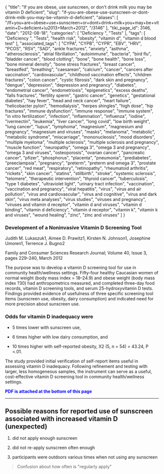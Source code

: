 {
    "title": "If you are obese, use sunscreen, or don't drink milk you may be vitamin D deficient",
    "slug": "if-you-are-obese-use-sunscreen-or-dont-drink-milk-you-may-be-vitamin-d-deficient",
    "aliases": [
        "/If+you+are+obese+use+sunscreen+or+dont+drink+milk+you+may+be+vitamin+D+deficient+\u2013+March+2012",
        "/3146"
    ],
    "tiki_page_id": 3146,
    "date": "2012-08-18",
    "categories": [
        "Deficiency ",
        "Tests"
    ],
    "tags": [
        "Deficiency ",
        "Tests",
        "health risk",
        "obesity",
        "vitamin d",
        "vitamin d blood test"
    ],
    "associated_tags": [
        "CYPA",
        "CYPB",
        "CYPR",
        "EBV",
        "HRV",
        "PCOS",
        "RSV",
        "SAD",
        "ankle fractures",
        "anxiety",
        "asthma",
        "atherosclerosis",
        "atrial fibrillation",
        "autoimmune",
        "bacteria",
        "bird flu",
        "bladder cancer",
        "blood clotting",
        "bone",
        "bone health",
        "bone loss",
        "bone mineral density",
        "bone stress fractures",
        "breast cancer",
        "breastfed",
        "breathing",
        "caesarean",
        "calcium",
        "cancer",
        "cancers after vaccination",
        "cardiovascular",
        "childhood vaccination effects",
        "children fractures",
        "colon cancer",
        "cystic fibrosis",
        "dark skin and pregnancy",
        "dengue",
        "depression",
        "depression and pregnancy",
        "diabetes",
        "endometrial cancer",
        "endometriosis",
        "epigenetics",
        "excess deaths",
        "falls fractures",
        "fertility sperm",
        "gastric cancer",
        "genetics",
        "gestational diabetes",
        "hay fever",
        "head and neck cancer",
        "heart failure",
        "helicobacter pylori",
        "hemodialysis",
        "herpes shingles",
        "high dose",
        "hip fractures",
        "immune dysfunction",
        "immune response",
        "immune system",
        "in vitro fertilization",
        "infection",
        "inflammation",
        "influenza",
        "iodine",
        "ivermectin",
        "leukemia",
        "liver cancer",
        "long covid",
        "low birth weight",
        "lung cancer",
        "lupus",
        "lymphoma",
        "magnesium",
        "magnesium and pregnancy",
        "magnesium and viruses",
        "masks",
        "melanoma",
        "metabolic",
        "metabolic syndrome",
        "miscarriage",
        "mononucleosis",
        "mood disorders",
        "multiple myeloma",
        "multiple sclerosis",
        "multiple sclerosis and pregnancy",
        "muscle function",
        "neuropathy",
        "omega 3",
        "omega 3 and pregnancy",
        "omega 3 and viruses",
        "osteoporosis",
        "ovarian cancer",
        "pancreatic cancer",
        "pfizer",
        "phosphorus",
        "placenta",
        "pneumonia",
        "prediabetes",
        "preeclampsia",
        "pregnancy",
        "preterm",
        "preterm and omega 3",
        "prostate cancer",
        "red meat",
        "respiratory",
        "retinopathy",
        "rheumatoid arthritis",
        "rickets",
        "skin cancer",
        "statins",
        "stillbirth",
        "stroke",
        "systemic sclerosis",
        "telomere",
        "therapeutic intervention",
        "thyroid cancer",
        "tuberculosis",
        "type 1 diabetes",
        "ultraviolet light",
        "urinary tract infection",
        "vaccination",
        "vaccination and pregnancy",
        "viral hepatitis",
        "virus",
        "virus and air pollution",
        "virus and cardiovascular",
        "virus and cognitive",
        "virus and dark skin",
        "virus meta analyses",
        "virus studies",
        "viruses and pregnancy",
        "viruses and vitamin d receptor",
        "vitamin d and viruses",
        "vitamin d binding",
        "vitamin d deficiency",
        "vitamin d receptor",
        "vitamin k",
        "vitamin k and viruses",
        "wound healing",
        "zinc",
        "zinc and viruses"
    ]
}


### Development of a Noninvasive Vitamin D Screening Tool

Judith M. Lukaszuk1, Aimee D. Prawitz1, Kirsten N. Johnson1, Josephine Umoren1, Terrence J. Bugno2

Family and Consumer Sciences Research Journal; Volume 40, Issue 3, pages 229–240, March 2012

The purpose was to develop a vitamin D screening tool for use in community health/wellness settings. Fifty-four healthy Caucasian women of normal weight (body mass index = 18–24.9) and obese weight (body mass index ?30) had anthropometrics measured, and completed three-day food records, vitamin D screening tools, and serum 25-hydroxyvitamin D tests. Findings provided evidence of usefulness of three specific screening tool items (sunscreen use, obesity, dairy consumption) and indicated need for more precision about sunscreen use. 

### Odds for vitamin D inadequacy were

* 5 times lower with sunscreen use, 

* 6 times higher with low dairy consumption, and 

* 10 times higher with self-reported obesity, X2 (5, n = 54) = 43.24, P <.01. 

The study provided initial verification of self-report items useful in assessing vitamin D inadequacy. Following refinement and testing with larger, less homogeneous samples, the instrument can serve as a useful, cost-effective vitamin D screening tool in community health/wellness settings.

 **<span style="color:#00F;">PDF is attached at the bottom of this page</span>** 

- - - - - - - - - - - - - - - - - - - 

## Possible reasons for reported use of sunscreen associated with increased vitamin D (unexpected)

1. did not apply enough sunscreen

1. did not re-apply sunscreen often enough

1. participants were outdoors various times when not using any sunscreen

> Confusion about how often is "regularly apply"